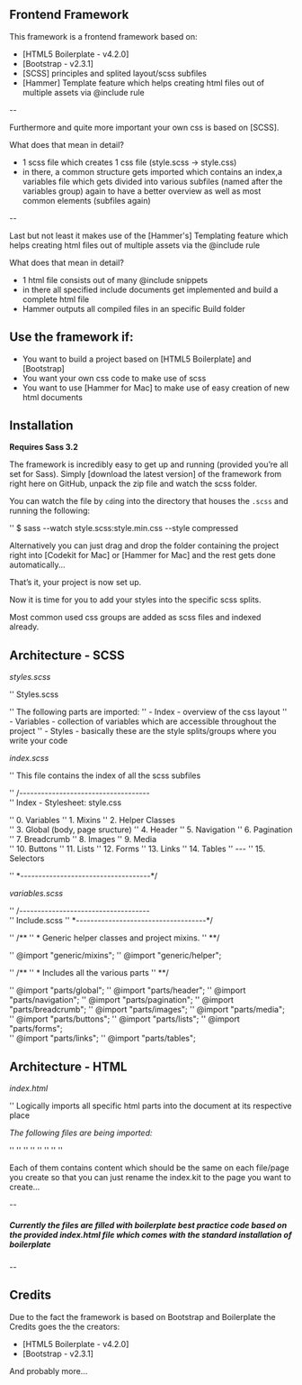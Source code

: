 ## Frontend Framework

This framework is a frontend framework based on:

* [HTML5 Boilerplate - v4.2.0]
* [Bootstrap - v2.3.1]
* [SCSS] principles and splited layout/scss subfiles
* [Hammer] Template feature which helps creating html files out of multiple assets via @include rule

--

Furthermore and quite more important your own css is based on [SCSS].

What does that mean in detail?

* 1 scss file which creates 1 css file (style.scss -> style.css)
* in there, a common structure gets imported which contains an index,a variables file which gets divided into various subfiles (named after the variables group) again to have a better overview as well as most common elements (subfiles again)

--

Last but not least it makes use of the [Hammer's] Templating feature which helps creating html files out of multiple assets via the @include rule

What does that mean in detail?

* 1 html file consists out of many @include snippets
* in there all specified include documents get implemented and build a complete html file
* Hammer outputs all compiled files in an specific Build folder

## Use the framework if:

* You want to build a project based on [HTML5 Boilerplate] and [Bootstrap]
* You want your own css code to make use of scss
* You want to use [Hammer for Mac] to make use of easy creation of new html documents

## Installation

**Requires Sass 3.2**


The framework is incredibly easy to get up and running (provided you’re all set for Sass). Simply [download the latest version] of the framework from right here on GitHub, unpack the zip file and watch the scss folder.

You can watch the file by `cd`ing into the directory that houses the `.scss`
and running the following:

''  $ sass --watch style.scss:style.min.css --style compressed


Alternatively you can just drag and drop the folder containing the project right into [Codekit for Mac] or [Hammer for Mac] and the rest gets done automatically...

That’s it, your project is now set up.

Now it is time for you to add your styles into the specific scss splits.

Most common used css groups are added as scss files and indexed already.

## Architecture - SCSS

_styles.scss_

'' Styles.scss
 
'' The following parts are imported:
'' - Index - overview of the css layout
'' - Variables - collection of variables which are accessible throughout the project
'' - Styles - basically these are the style splits/groups where you write your code
 
_index.scss_
 
'' This file contains the index of all the scss subfiles   

'' /*------------------------------------*\
'' Index - Stylesheet: style.css

'' 0.  Variables
'' 1.  Mixins
'' 2.  Helper Classes  
'' 3.  Global (body, page sructure)
'' 4.  Header
'' 5.  Navigation
'' 6.  Pagination
'' 7.  Breadcrumb
'' 8.  Images
'' 9.  Media   
'' 10. Buttons 
'' 11. Lists
'' 12. Forms
'' 13. Links
'' 14. Tables
'' ---
'' 15. Selectors
 

'' \*------------------------------------*/
 
_variables.scss_

'' /*------------------------------------*\
'' Include.scss
'' \*------------------------------------*/

'' /**
''  * Generic helper classes and project mixins.
'' **/

'' @import "generic/mixins"; 
'' @import "generic/helper";
  
'' /**
''  * Includes all the various parts
'' **/
 
'' @import "parts/global";
'' @import "parts/header";
'' @import "parts/navigation";
'' @import "parts/pagination"; 
'' @import "parts/breadcrumb";
'' @import "parts/images";
'' @import "parts/media";   
'' @import "parts/buttons";
'' @import "parts/lists";
'' @import "parts/forms";   
'' @import "parts/links";
'' @import "parts/tables";


## Architecture - HTML

_index.html_
 
'' Logically imports all specific html parts into the document at its respective place

_The following files are being imported:_

'' <!-- @include "include/_pre_header.html" -->
'' <!-- @include "include/_header_css.html" -->
'' <!-- @include "include/_header_js.html" -->
'' <!-- @include "include/_header_msc.html" -->
'' <!-- @include "include/_body_begin.html" -->
'' <!-- @include "include/_nav.html" -->
'' <!-- @include "include/_footer.html" -->
'' <!-- @include "include/_body_end.html" -->
 
Each of them contains content which should be the same on each file/page you create so that you can just rename the index.kit to the page you want to create...

--

##### Currently the files are filled with boilerplate best practice code based on the provided index.html file which comes with the standard installation of boilerplate

--

## Credits

Due to the fact the framework is based on Bootstrap and Boilerplate the Credits goes the the creators:

* [HTML5 Boilerplate - v4.2.0]
* [Bootstrap - v2.3.1]

And probably more…
